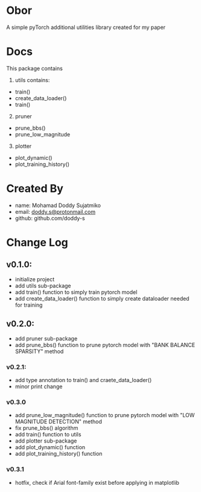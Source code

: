 # Obor
A simple pyTorch additional utilities library created for my paper

# Docs
This package contains

1. utils
contains:
- train()
- create_data_loader()
- train()

2. pruner
- prune_bbs()
- prune_low_magnitude

3. plotter
- plot_dynamic()
- plot_training_history()

# Created By
- name: Mohamad Doddy Sujatmiko
- email: doddy.s@protonmail.com
- github: github.com/doddy-s

# Change Log
## v0.1.0:
- initialize project
- add utils sub-package
- add train() function to simply train pytorch model
- add create_data_loader() function to simply create dataloader needed for training

## v0.2.0:
- add pruner sub-package
- add prune_bbs() function to prune pytorch model with "BANK BALANCE SPARSITY" method

### v0.2.1:
- add type annotation to train() and craete_data_loader()
- minor print change

### v0.3.0
- add prune_low_magnitude() function to prune pytorch model with "LOW MAGNITUDE DETECTION" method
- fix prune_bbs() algorithm
- add train() function to utils
- add plotter sub-package
- add plot_dynamic() function
- add plot_training_history() function

### v0.3.1
- hotfix, check if Arial font-family exist before applying in matplotlib